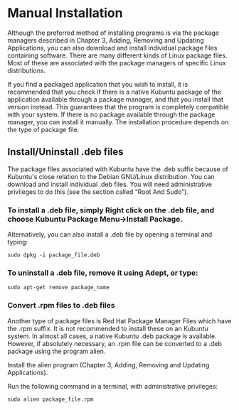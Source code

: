 # Manual Installation
Although the preferred method of installing programs is via the package managers described in Chapter 3, Adding, Removing and Updating Applications, you can also download and install individual package files containing software. There are many different kinds of Linux package files. Most of these are associated with the package managers of specific Linux distributions.

If you find a packaged application that you wish to install, it is recommended that you check if there is a native Kubuntu package of the application available through a package manager, and that you install that version instead. This guarantees that the program is completely compatible with your system. If there is no package available through the package manager, you can install it manually. The installation procedure depends on the type of package file.

## Install/Uninstall .deb files
The package files associated with Kubuntu have the .deb suffix because of Kubuntu's close relation to the Debian GNU/Linux distribution. You can download and install individual .deb files. You will need administrative privileges to do this (see the section called “Root And Sudo”).

### To install a .deb file, simply Right click on the .deb file, and choose Kubuntu Package Menu->Install Package.

Alternatively, you can also install a .deb file by opening a terminal and typing:
```
sudo dpkg -i package_file.deb
```
### To uninstall a .deb file, remove it using Adept, or type:
```
sudo apt-get remove package_name
```
### Convert .rpm files to .deb files
Another type of package files is Red Hat Package Manager Files which have the .rpm suffix. It is not recommended to install these on an Kubuntu system. In almost all cases, a native Kubuntu .deb package is available. However, if absolutely necessary, an .rpm file can be converted to a .deb package using the program alien.

Install the alien program (Chapter 3, Adding, Removing and Updating Applications).

Run the following command in a terminal, with administrative privileges:
```
sudo alien package_file.rpm
```
